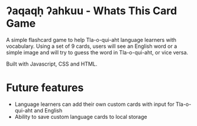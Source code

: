 # ʔaqaqḥ ʔahkuu - Whats This Card Game

A simple flashcard game to help Tla-o-qui-aht language learners with vocabulary. Using a set of 9 cards, users will see an English word or a simple
image and will try to guess the word in Tla-o-qui-aht, or vice versa. 

Built with Javascript, CSS and HTML.

# Future features 

- Language learners can add their own custom cards with input for Tla-o-qui-aht and English
- Ability to save custom language cards to local storage